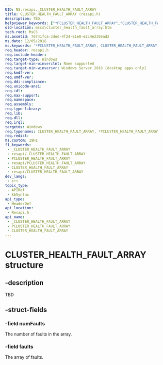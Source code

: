 ```yaml
---
UID: NS:resapi._CLUSTER_HEALTH_FAULT_ARRAY
title: CLUSTER_HEALTH_FAULT_ARRAY (resapi.h)
description: TBD.
helpviewer_keywords: ["*PCLUSTER_HEALTH_FAULT_ARRAY","CLUSTER_HEALTH_FAULT_ARRAY","CLUSTER_HEALTH_FAULT_ARRAY structure [Failover Cluster]","PCLUSTER_HEALTH_FAULT_ARRAY","PCLUSTER_HEALTH_FAULT_ARRAY structure pointer [Failover Cluster]","mscs.cluster_health_fault_array","resapi/CLUSTER_HEALTH_FAULT_ARRAY","resapi/PCLUSTER_HEALTH_FAULT_ARRAY"]
old-location: mscs\cluster_health_fault_array.htm
tech.root: MsCS
ms.assetid: 7d741fca-3ded-4f24-81e0-e2c4e230ead2
ms.date: 12/05/2018
ms.keywords: '*PCLUSTER_HEALTH_FAULT_ARRAY, CLUSTER_HEALTH_FAULT_ARRAY, CLUSTER_HEALTH_FAULT_ARRAY structure [Failover Cluster], PCLUSTER_HEALTH_FAULT_ARRAY, PCLUSTER_HEALTH_FAULT_ARRAY structure pointer [Failover Cluster], mscs.cluster_health_fault_array, resapi/CLUSTER_HEALTH_FAULT_ARRAY, resapi/PCLUSTER_HEALTH_FAULT_ARRAY'
req.header: resapi.h
req.include-header: 
req.target-type: Windows
req.target-min-winverclnt: None supported
req.target-min-winversvr: Windows Server 2016 [desktop apps only]
req.kmdf-ver: 
req.umdf-ver: 
req.ddi-compliance: 
req.unicode-ansi: 
req.idl: 
req.max-support: 
req.namespace: 
req.assembly: 
req.type-library: 
req.lib: 
req.dll: 
req.irql: 
targetos: Windows
req.typenames: CLUSTER_HEALTH_FAULT_ARRAY, *PCLUSTER_HEALTH_FAULT_ARRAY
req.redist: 
ms.custom: 19H1
f1_keywords:
 - _CLUSTER_HEALTH_FAULT_ARRAY
 - resapi/_CLUSTER_HEALTH_FAULT_ARRAY
 - PCLUSTER_HEALTH_FAULT_ARRAY
 - resapi/PCLUSTER_HEALTH_FAULT_ARRAY
 - CLUSTER_HEALTH_FAULT_ARRAY
 - resapi/CLUSTER_HEALTH_FAULT_ARRAY
dev_langs:
 - c++
topic_type:
 - APIRef
 - kbSyntax
api_type:
 - HeaderDef
api_location:
 - Resapi.h
api_name:
 - _CLUSTER_HEALTH_FAULT_ARRAY
 - PCLUSTER_HEALTH_FAULT_ARRAY
 - CLUSTER_HEALTH_FAULT_ARRAY
---
```


# CLUSTER_HEALTH_FAULT_ARRAY structure


## -description

TBD

## -struct-fields

### -field numFaults

The number of faults in the array.

### -field faults

The array of faults.

